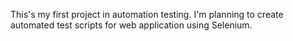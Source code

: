 This's my first project in automation testing. I'm planning to create automated test scripts for web application using Selenium. 
